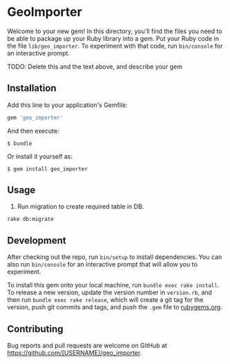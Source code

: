 # GeoImporter

Welcome to your new gem! In this directory, you'll find the files you need to be able to package up your Ruby library into a gem. Put your Ruby code in the file `lib/geo_importer`. To experiment with that code, run `bin/console` for an interactive prompt.

TODO: Delete this and the text above, and describe your gem

## Installation

Add this line to your application's Gemfile:

```ruby
gem 'geo_importer'
```

And then execute:

    $ bundle

Or install it yourself as:

    $ gem install geo_importer

## Usage

1. Run migration to create required table in DB.

```shell
rake db:migrate
```

## Development

After checking out the repo, run `bin/setup` to install dependencies. You can also run `bin/console` for an interactive prompt that will allow you to experiment.

To install this gem onto your local machine, run `bundle exec rake install`. To release a new version, update the version number in `version.rb`, and then run `bundle exec rake release`, which will create a git tag for the version, push git commits and tags, and push the `.gem` file to [rubygems.org](https://rubygems.org).

## Contributing

Bug reports and pull requests are welcome on GitHub at https://github.com/[USERNAME]/geo_importer.

